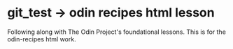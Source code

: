 # git_test -> odin recipes html lesson
Following along with The Odin Project's foundational lessons.
This is for the odin-recipes html work. 